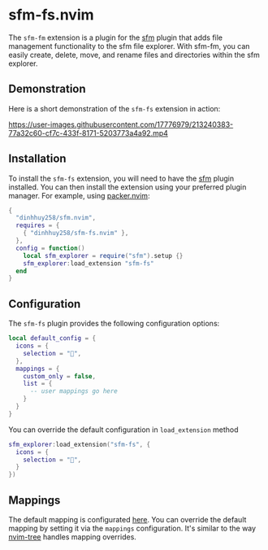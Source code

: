 # sfm-fs.nvim

The `sfm-fm` extension is a plugin for the [sfm](https://github.com/dinhhuy258/sfm.nvim) plugin that adds file management functionality to the sfm file explorer. With sfm-fm, you can easily create, delete, move, and rename files and directories within the sfm explorer.

## Demonstration

Here is a short demonstration of the `sfm-fs` extension in action:

https://user-images.githubusercontent.com/17776979/213240383-77a32c60-cf7c-433f-8171-5203773a4a92.mp4

## Installation

To install the `sfm-fs` extension, you will need to have the [sfm](https://github.com/dinhhuy258/sfm.nvim) plugin installed. You can then install the extension using your preferred plugin manager. For example, using [packer.nvim](https://github.com/wbthomason/packer.nvim):

```lua
{
  "dinhhuy258/sfm.nvim",
  requires = {
    { "dinhhuy258/sfm-fs.nvim" },
  },
  config = function()
    local sfm_explorer = require("sfm").setup {}
    sfm_explorer:load_extension "sfm-fs"
  end
}
```

## Configuration

The `sfm-fs` plugin provides the following configuration options:

```lua
local default_config = {
  icons = {
    selection = "",
  },
  mappings = {
    custom_only = false,
    list = {
      -- user mappings go here
    }
  }
}
```

You can override the default configuration in `load_extension` method

```lua
sfm_explorer:load_extension("sfm-fs", {
  icons = {
    selection = "",
  }
})
```

## Mappings

The default mapping is configurated [here](https://github.com/dinhhuy258/sfm-fs.nvim/blob/master/lua/sfm/extensions/sfm-fs/config.lua). You can override the default mapping by setting it via the `mappings` configuration. It's similar to the way [nvim-tree](https://github.com/nvim-tree/nvim-tree.lua) handles mapping overrides.
